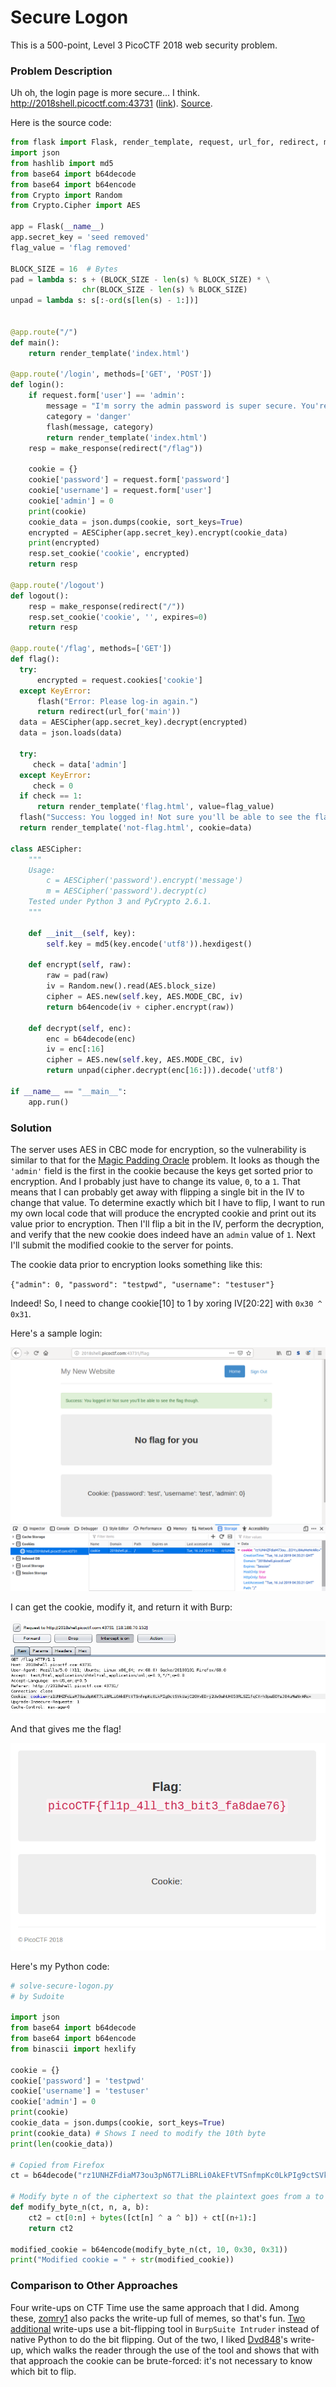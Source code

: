 # Secure Logon

This is a 500-point, Level 3 PicoCTF 2018 web security problem.

### Problem Description

Uh oh, the login page is more secure... I think. http://2018shell.picoctf.com:43731 ([link](https://2018shell.picoctf.com:43731)). [Source](./server_noflag.py).

Here is the source code:

```python
from flask import Flask, render_template, request, url_for, redirect, make_response, flash
import json
from hashlib import md5
from base64 import b64decode
from base64 import b64encode
from Crypto import Random
from Crypto.Cipher import AES

app = Flask(__name__)
app.secret_key = 'seed removed'
flag_value = 'flag removed'

BLOCK_SIZE = 16  # Bytes
pad = lambda s: s + (BLOCK_SIZE - len(s) % BLOCK_SIZE) * \
                chr(BLOCK_SIZE - len(s) % BLOCK_SIZE)
unpad = lambda s: s[:-ord(s[len(s) - 1:])]


@app.route("/")
def main():
    return render_template('index.html')

@app.route('/login', methods=['GET', 'POST'])
def login():
    if request.form['user'] == 'admin':
        message = "I'm sorry the admin password is super secure. You're not getting in that way."
        category = 'danger'
        flash(message, category)
        return render_template('index.html')
    resp = make_response(redirect("/flag"))

    cookie = {}
    cookie['password'] = request.form['password']
    cookie['username'] = request.form['user']
    cookie['admin'] = 0
    print(cookie)
    cookie_data = json.dumps(cookie, sort_keys=True)
    encrypted = AESCipher(app.secret_key).encrypt(cookie_data)
    print(encrypted)
    resp.set_cookie('cookie', encrypted)
    return resp

@app.route('/logout')
def logout():
    resp = make_response(redirect("/"))
    resp.set_cookie('cookie', '', expires=0)
    return resp

@app.route('/flag', methods=['GET'])
def flag():
  try:
      encrypted = request.cookies['cookie']
  except KeyError:
      flash("Error: Please log-in again.")
      return redirect(url_for('main'))
  data = AESCipher(app.secret_key).decrypt(encrypted)
  data = json.loads(data)

  try:
     check = data['admin']
  except KeyError:
     check = 0
  if check == 1:
      return render_template('flag.html', value=flag_value)
  flash("Success: You logged in! Not sure you'll be able to see the flag though.", "success")
  return render_template('not-flag.html', cookie=data)

class AESCipher:
    """
    Usage:
        c = AESCipher('password').encrypt('message')
        m = AESCipher('password').decrypt(c)
    Tested under Python 3 and PyCrypto 2.6.1.
    """

    def __init__(self, key):
        self.key = md5(key.encode('utf8')).hexdigest()

    def encrypt(self, raw):
        raw = pad(raw)
        iv = Random.new().read(AES.block_size)
        cipher = AES.new(self.key, AES.MODE_CBC, iv)
        return b64encode(iv + cipher.encrypt(raw))

    def decrypt(self, enc):
        enc = b64decode(enc)
        iv = enc[:16]
        cipher = AES.new(self.key, AES.MODE_CBC, iv)
        return unpad(cipher.decrypt(enc[16:])).decode('utf8')

if __name__ == "__main__":
    app.run()
```

### Solution

The server uses AES in CBC mode for encryption, so the vulnerability is similar to that for the [Magic Padding Oracle](https://github.com/Sudoite/ctf-writeups/tree/master/PicoCTF2018/crypto/MagicPaddingOracle) problem. It looks as though the `'admin'` field is the first in the cookie because the keys get sorted prior to encryption. And I probably just have to change its value, `0`, to a `1`. That means that I can probably get away with flipping a single bit in the IV to change that value. To determine exactly which bit I have to flip, I want to run my own local code that will produce the encrypted cookie and print out its value prior to encryption. Then I'll flip a bit in the IV, perform the decryption, and verify that the new cookie does indeed have an `admin` value of `1`. Next I'll submit the modified cookie to the server for points.

The cookie data prior to encryption looks something like this:

`{"admin": 0, "password": "testpwd", "username": "testuser"}`

Indeed! So, I need to change cookie[10] to 1 by xoring IV[20:22] with `0x30 ^ 0x31`.

Here's a sample login:

![./login_test.png](./login_test.png)

I can get the cookie, modify it, and return it with Burp:

![./flipped_byte.png](./flipped_byte.png)

And that gives me the flag!

![./got_flag.png](./got_flag.png)

Here's my Python code:

```python
# solve-secure-logon.py
# by Sudoite

import json
from base64 import b64decode
from base64 import b64encode
from binascii import hexlify

cookie = {}
cookie['password'] = 'testpwd'
cookie['username'] = 'testuser'
cookie['admin'] = 0
print(cookie)
cookie_data = json.dumps(cookie, sort_keys=True)
print(cookie_data) # Shows I need to modify the 10th byte
print(len(cookie_data))

# Copied from Firefox
ct = b64decode("rz1UNHZFdiaM73ou3pN6T7LiBRLi0AkEFtVTSnfmpKc0LkPIg9ctSVkUajC2GVvEDrj2Uw9ahUHO53RLSZ1fqCYrh3psEOYsJ84uMeNrARc=")

# Modify byte n of the ciphertext so that the plaintext goes from a to b
def modify_byte_n(ct, n, a, b):
	ct2 = ct[0:n] + bytes([ct[n] ^ a ^ b]) + ct[(n+1):]
	return ct2

modified_cookie = b64encode(modify_byte_n(ct, 10, 0x30, 0x31))
print("Modified cookie = " + str(modified_cookie))
```

### Comparison to Other Approaches

Four write-ups on CTF Time use the same approach that I did. Among these, [zomry1](https://ctftime.org/writeup/13273) also packs the write-up full of memes, so that's fun. [Two](https://ctftime.org/writeup/11748) [additional](https://github.com/Dvd848/CTFs/blob/master/2018_picoCTF/Secure%20Logon.md) write-ups use a bit-flipping tool in `BurpSuite Intruder` instead of native Python to do the bit flipping. Out of the two, I liked [Dvd848](https://github.com/Dvd848/CTFs/blob/master/2018_picoCTF/Secure%20Logon.md)'s write-up, which walks the reader through the use of the tool and shows that with that approach the cookie can be brute-forced: it's not necessary to know which bit to flip.
